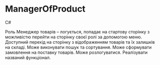 # ManagerOfProduct

C#

Роль Менеджер товарів – логується, попадає на стартову сторінку з можливістю перейти на
сторінку своєї ролі за допомогою меню. Доступний перехід на сторінку з відображенням товарів
та їх залишків на складі. Може виконувати пошук та сортування. Може сформувати замовлення
на поставку товарів. Може розлогуватися. Реалізувати названий функціонал.
